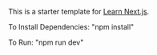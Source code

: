 This is a starter template for [Learn Next.js](https://nextjs.org/learn).

To Install Dependencies:
"npm install"

To Run: 
"npm run dev"

